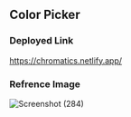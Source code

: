## Color Picker

### Deployed Link
https://chromatics.netlify.app/

### Refrence Image
![Screenshot (284)](https://user-images.githubusercontent.com/68064523/185777489-732ffb14-455a-483d-9d84-93571ff79986.png)
